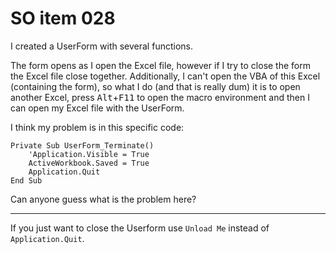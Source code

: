 # SO item 028
I created a UserForm with several functions.

The form opens as I open the Excel file, however if I try to close the form the Excel file close together. Additionally, I can't open the VBA of this Excel (containing the form), so what I do (and that is really dum) it is to open another Excel, press <kbd>Alt</kbd>+<kbd>F11</kbd> to open the macro environment and then I can open my Excel file with the UserForm.

I think my problem is in this specific code:

```
Private Sub UserForm_Terminate()
    'Application.Visible = True
    ActiveWorkbook.Saved = True
    Application.Quit
End Sub

```

Can anyone guess what is the problem here?

----

If you just want to close the Userform use `Unload Me` instead of `Application.Quit`.
